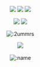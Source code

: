<p align="center">
  <a href="https://github.com/asynco1337"><img src="https://img.shields.io/github/followers/asynco1337?style=for-the-badge"></img></a>
  <a href="https://github.com/asynco1337"><img src="https://img.shields.io/github/stars/asynco1337?style=for-the-badge"></img></a>
  <a href="https://hurt.wtf"><img src="https://img.shields.io/website?down_message=hurt.wtf%20is%20down%21&style=for-the-badge&up_message=blare.win%20is%20up%21&url=https%3A%2F%2Fblare.win"></img></a>
</p>

<p align="center">
  <a href="https://github.com/asynco1337"><img src="https://img.shields.io/badge/python-3670A0?style=for-the-badge&logo=python&logoColor=ffdd54"></a>
  <a href="https://github.com/asynco1337"><img src="https://img.shields.io/badge/typescript-%23007ACC.svg?style=for-the-badge&logo=typescript&logoColor=white"></a>
</p>

<p align="center"><img src="https://count.getloli.com/get/@:2ummrs" alt=":2ummrs" /></p>

<p align="center">
  <a href="https://discord.com/users/1212599349192949780"> <img align="center" src="https://lanyard.kyrie25.me/api/1212599349192949780?waveColor=fff&waveSpotifyColor=212121&gradient=fff&borderRadius=25px&bg=000"/></a>
  <br>
  <br>
  <img src="https://komarev.com/ghpvc/?username=xxx-os&color=gray&style=plastic" alt=":name" />
</p>

